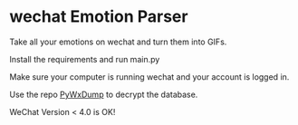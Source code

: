 # wechat Emotion Parser

Take all your emotions on wechat and turn them into GIFs.

Install the requirements and run main.py

Make sure your computer is running wechat and your account is logged in.

Use the repo [PyWxDump](https://github.com/xaoyaoo/PyWxDump) to decrypt the database.

WeChat Version < 4.0 is OK!
